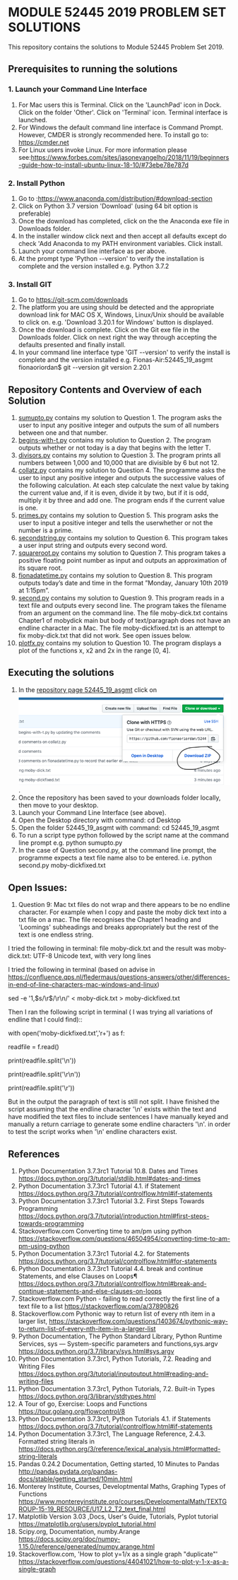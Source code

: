 #   MODULE 52445 2019 PROBLEM SET SOLUTIONS
This repository contains the solutions to Module 52445 Problem Set 2019.

## Prerequisites to running the solutions

### 1. Launch your Command Line Interface
1. For Mac users this is Terminal.  Click on the 'LaunchPad' icon in Dock. Click on the folder 'Other'. Click on 'Terminal' icon. Terminal interface is launched.
1.  For Windows the default command line interface is Command Prompt. 
However, CMDER is strongly recommended here.  To install go to: https://cmder.net
1. For Linux users invoke Linux.  For more information please see:https://www.forbes.com/sites/jasonevangelho/2018/11/19/beginners-guide-how-to-install-ubuntu-linux-18-10/#73ebe78e787d

### 2. Install Python  
1. Go to :https://www.anaconda.com/distribution/#download-section 
1. Click on Python 3.7 version 'Download' (using 64 bit option is preferable)
1. Once the download has completed, click on the the Anaconda exe file in Downloads folder. 
1. In the installer window click next and then accept all defaults except do check 'Add Anaconda to my PATH environment variables. Click install.  
1. Launch your command line interface as per above. 
1. At the prompt type 'Python --version' to verify the installation is complete and the version installed e.g. Python 3.7.2

### 3. Install GIT
1. Go to https://git-scm.com/downloads
1. The platform you are using should be detected and the appropriate download link for  MAC OS X, Windows, Linux/Unix should be available to click on. e.g. 'Download 3.20.1 for Windows' button is displayed. 
1. Once the download is complete. Click on the Git exe file in the Downloads folder. Click on next right the way through accepting the defaults presented and finally install.  
1. In your command line interface type 'GIT --version' to verify the install is complete and the version installed e.g. Fionas-Air:52445_19_asgmt fionaoriordan$ git --version
git version 2.20.1

## Repository Contents and Overview of each Solution
1. [sumupto.py](https://github.com/fionaoriordan/52445_19_asgmt/blob/master/sumupto.py) contains my solution to Question 1. The program asks the user to input any positive integer and outputs the sum of all numbers between one and that number. 
1. [begins-with-t.py](https://github.com/fionaoriordan/52445_19_asgmt/blob/master/begins-with-t.py) contains my solution to Question 2. The program outputs whether or not today is a day that begins with the letter T.
1. [divisors.py](https://github.com/fionaoriordan/52445_19_asgmt/blob/master/divisors.py) contains my solution to Question 3. The program prints all numbers between 1,000 and 10,000 that are divisible by 6 but not 12.
1. [collatz.py](https://github.com/fionaoriordan/52445_19_asgmt/blob/master/collatz.py) contains my solution to Question 4. The programme asks the user to input any positive integer and outputs the successive values of the following calculation. At each step calculate the next value by taking the current value and, if it is even, divide it by two, but if it is odd, multiply it by three and add one. The program ends if the current value is one.
1. [primes.py](https://github.com/fionaoriordan/52445_19_asgmt/blob/master/primes.py) contains my solution to Question 5. This program asks the user to input a positive integer and tells the userwhether or not the number is a prime.
1. [secondstring.py](https://github.com/fionaoriordan/52445_19_asgmt/blob/master/secondstring.py) contains my solution to Question 6. This program takes a user input string and outputs every second word.
1. [squareroot.py](https://github.com/fionaoriordan/52445_19_asgmt/blob/master/squareroot.py) contains my solution to Question 7. This program takes a positive floating point number as input and outputs an approximation of its square root.
1. [fionadatetime.py](https://github.com/fionaoriordan/52445_19_asgmt/blob/master/fionadatetime.py) contains my solution to Question 8. This program outputs today’s date and time in the format ”Monday, January 10th 2019 at 1:15pm”.
1. [second.py](https://github.com/fionaoriordan/52445_19_asgmt/blob/master/second.py) contains my solution to Question 9. This program reads in a text file and outputs every second line. The program takes the filename from an argument on the command line. The file moby-dick.txt contains Chapter1 of mobydick main but body of text/paragraph does not have an endline character in a Mac. The file moby-dickfixed.txt  is an attempt to fix moby-dick.txt that did not work.  See open issues below.
1. [plotfx.py](https://github.com/fionaoriordan/52445_19_asgmt/blob/master/plotfx.py) contains my solution to Question 10. The program displays a plot of the functions x, x2 and 2x in the range [0, 4].

## Executing the solutions
1. In the [repository page 52445_19_asgmt](https://github.com/fionaoriordan/52445_19_asgmt) click on ![download Zip](https://github.com/fionaoriordan/52445_19_asgmt/blob/master/image_downloadzip.png).
1. Once the repository has been saved to your downloads folder locally, then move to your desktop.
1. Launch your Command Line Interface (see above).
1. Open the Desktop directory with command: cd Desktop
1. Open the folder 52445_19_asgmt with command: cd 52445_19_asgmt
1. To run a script type python followed by the script name at the command line prompt e.g. python sumupto.py
1. In the case of Question second.py, at the command line prompt, the programme expects a text file name also to be entered. i.e. python second.py moby-dickfixed.txt


## Open Issues:
1. Question 9:
Mac txt files do not wrap and there appears to be no endline character.  For example when I copy and paste the moby dick text into a txt file on a mac.  The  file recognises the Chapter1 heading and 'Loomings' subheadings and breaks appropriately but the rest of the text is one endless string. 

I tried the following in terminal: file moby-dick.txt
and the result was moby-dick.txt: UTF-8 Unicode text, with very long lines

I tried the following in terminal (based on advise in https://confluence.qps.nl/fledermaus/questions-answers/other/differences-in-end-of-line-characters-mac-windows-and-linux)

sed -e '1,$s/\r$/\r\n/' < moby-dick.txt > moby-dickfixed.txt

Then I ran the following script in terminal ( I was trying all variations of endline that I could find)::


with 
open('moby-dickfixed.txt','r+')
as f:

readfile = f.read()

print(readfile.split('\n'))

print(readfile.split('\r\n'))

print(readfile.split('\r'))

But in the output the paragraph of text is still not split. I have finished the script assuming that the endline character '\n' exists within the text and have modified the text files to include sentences I have manually keyed and manually a return carriage to generate some endline characters '\n'. in order to test the script works when '\n' endline characters exist.

## References
1. Python Documentation 3.7.3rc1 Tutorial 10.8. Dates and Times 
https://docs.python.org/3/tutorial/stdlib.html#dates-and-times
2. Python Documentation 3.7.3rc1 Tutorial 4.1. if Statement  
https://docs.python.org/3.7/tutorial/controlflow.html#if-statements
3. Python Documentation 3.7.3rc1 Tutorial 3.2. First Steps Towards Programming
https://docs.python.org/3.7/tutorial/introduction.html#first-steps-towards-programming
4. Stackoverflow.com Converting time to am/pm using python
https://stackoverflow.com/questions/46504954/converting-time-to-am-pm-using-python
5. Python Documentation 3.7.3rc1 Tutorial 4.2. for Statements
https://docs.python.org/3.7/tutorial/controlflow.html#for-statements
6. Python Documentation 3.7.3rc1 Tutorial 4.4. break and continue Statements, and else Clauses on Loops¶
https://docs.python.org/3.7/tutorial/controlflow.html#break-and-continue-statements-and-else-clauses-on-loops
7. Stackoverflow.com Python - failing to read correctly the first line of a text file to a list
https://stackoverflow.com/a/37890826
8. Stackoverflow.com Pythonic way to return list of every nth item in a larger list, 
 https://stackoverflow.com/questions/1403674/pythonic-way-to-return-list-of-every-nth-item-in-a-larger-list
9. Python Documentation, The Python Standard Library, Python Runtime Services, sys — System-specific parameters and functions,sys.argv
https://docs.python.org/3.7/library/sys.html#sys.argv
10. Python Documentation 3.7.3rc1, Python Tutorials, 7.2. Reading and Writing Files https://docs.python.org/3/tutorial/inputoutput.html#reading-and-writing-files
11. Python Documentation 3.7.3rc1, Python Tutorials, 7.2. Built-in Types
https://docs.python.org/3/library/stdtypes.html
12. A Tour of go, Exercise: Loops and Functions
https://tour.golang.org/flowcontrol/8
13. Python Documentation 3.7.3rc1, Python Tutorials 4.1. if Statements
https://docs.python.org/3.7/tutorial/controlflow.html#if-statements
14. Python Documentation 3.7.3rc1, The Language Reference, 2.4.3. Formatted string literals in https://docs.python.org/3/reference/lexical_analysis.html#formatted-string-literals
15. Pandas 0.24.2 Documentation, Getting started, 10 Minutes to Pandas
http://pandas.pydata.org/pandas-docs/stable/getting_started/10min.html
16. Monterey Institute, Courses, Developtmental Maths, Graphing Types of Functions
https://www.montereyinstitute.org/courses/DevelopmentalMath/TEXTGROUP-15-19_RESOURCE/U17_L2_T2_text_final.html
17. Matplotlib Version 3.03 ,Docs, User's Guide, Tutorials, Pyplot tutorial
https://matplotlib.org/users/pyplot_tutorial.html
18. Scipy.org, Documentation, numby.Arange
https://docs.scipy.org/doc/numpy-1.15.0/reference/generated/numpy.arange.html
19. Stackoverflow.com, 'How to plot y=1/x as a single graph "duplicate"'
https://stackoverflow.com/questions/44041021/how-to-plot-y-1-x-as-a-single-graph




